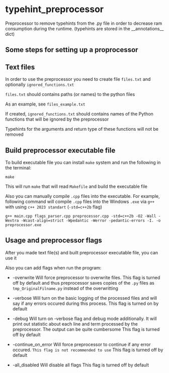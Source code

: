 # typehint_preprocessor

Preprocessor to remove typehints from the .py file in order to decrease ram consumption during the runtime. (typehints are stored in the \_\_annotations\_\_ dict)

Some steps for setting up a proprocessor
----------------------

Text files
----------------------

In order to use the preprocessor you need to create file `files.txt` and optionally `ignored_functions.txt`
    
`files.txt` should contains paths (or names) to the python files

As an example, see `files_example.txt`

If created, `ignored_functions.txt` should contains names of the Python functions that will be ignored by the preprocessor

Typehints for the arguments and return type of these functions will not be removed

Build preprocessor executable file
----------------------

To build executable file you can install `make` system and run the following in the terminal:

    make

This will run `make` that will read `Makefile` and build the executable file

Also you can manually compile `.cpp` files into the executable.
For example, following command will compile `.cpp` files into the Windows `.exe` via `g++` with using `c++ 2023 standart` (`-std=c++2b` flag)

    g++ main.cpp flags_parser.cpp preprocessor.cpp -std=c++2b -O2 -Wall -Wextra -Wcast-align=strict -Wpedantic -Werror -pedantic-errors -I. -o preprocessor.exe

Usage and preprocessor flags
----------------------

After you made text file(s) and built preprocessor executable file, you can use it

Also you can add flags when run the program:

- -overwrite Will force preprocessor to overwrite files.
This flag is turned off by default and thus preprocessor saves copies of the `.py` files as `tmp_OriginalFilname.py` instead of the overwritting

- -verbose Will turn on the basic logging of the processed files and will say if any errors occured during this process.
This flag is turned on by default

- -debug Will turn on -verbose flag and debug mode additionally. It will print out statistic about
each line and term processed by the preprocessor. The output can be quite cumbersome
This flag is turned off by default

- -continue_on_error Will force preprocessor to continue if any error occured. `This flag is not recommended to use`
This flag is turned off by default

- -all_disabled Will disable all flags
This flag is turned off by default
